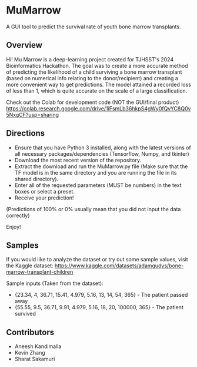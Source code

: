 # MuMarrow
A GUI tool to predict the survival rate of youth bone marrow transplants.

## Overview
Hi! Mu Marrow is a deep-learning project created for TJHSST's 2024 Bioinformatics Hackathon. The goal was to create a more accurate method of predicting the likelihood of a child surviving a bone marrow transplant (based on numerical info relating to the donor/recipient) and creating a more convenient way to get predictions. The model attained a recorded loss of less than 1, which is quite accurate on the scale of a large classification.

Check out the Colab for development code (NOT the GUI/final product) https://colab.research.google.com/drive/1iFsmLb36hkpS4gWy0fQvYC8Q0v5NxgCF?usp=sharing

## Directions
- Ensure that you have Python 3 installed, along with the latest versions of all necessary packages/dependencies (Tensorflow, Numpy, and tkinter)
- Download the most recent version of the repository.
- Extract the download and run the MuMarrow.py file (Make sure that the TF model is in the same directory and you are running the file in its shared directory).
- Enter all of the requested parameters (MUST be numbers) in the text boxes or select a preset.
- Receive your prediction!

(Predictions of 100% or 0% usually mean that you did not input the data correctly)

Enjoy!

## Samples
If you would like to analyze the dataset or try out some sample values, visit the Kaggle dataset: https://www.kaggle.com/datasets/adamgudys/bone-marrow-transplant-children

Sample inputs (Taken from the dataset):
- {23.34, 4, 36.71, 15.41, 4.979, 5.16, 13, 14, 54, 365} - The patient passed away
- {55.55, 9.5, 36.71, 9.91, 4.979, 5.16, 18, 20, 100000, 365} - The patient survived

## Contributors
 - Aneesh Kandimalla
 - Kevin Zhang
 - Sharat Sakamuri

